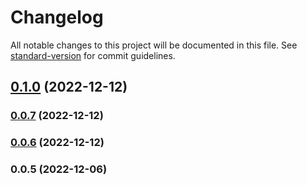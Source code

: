 # Changelog

All notable changes to this project will be documented in this file. See [standard-version](https://github.com/conventional-changelog/standard-version) for commit guidelines.

## [0.1.0](https://github.com/code-dev-pro/toc_perso_labo/compare/v0.0.7...v0.1.0) (2022-12-12)

### [0.0.7](https://github.com/mokkapps/changelog-generator-demo/compare/v0.0.6...v0.0.7) (2022-12-12)

### [0.0.6](https://github.com/mokkapps/changelog-generator-demo/compare/v0.0.5...v0.0.6) (2022-12-12)

### 0.0.5 (2022-12-06)
